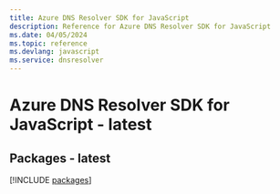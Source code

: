 ```yaml
---
title: Azure DNS Resolver SDK for JavaScript
description: Reference for Azure DNS Resolver SDK for JavaScript
ms.date: 04/05/2024
ms.topic: reference
ms.devlang: javascript
ms.service: dnsresolver
---
```

# Azure DNS Resolver SDK for JavaScript - latest
## Packages - latest
[!INCLUDE [packages](dns-resolver-index.md)]